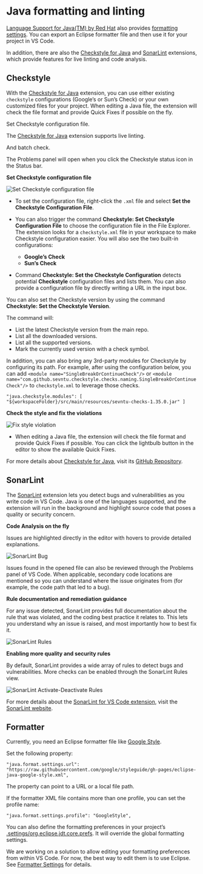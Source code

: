 Java formatting and linting
===========================

[Language Support for Java(TM) by Red Hat](https://marketplace.visualstudio.com/items?itemName=redhat.java) also provides [formatting settings](https://github.com/redhat-developer/vscode-java/wiki/Formatter-settings). You can export an Eclipse formatter file and then use it for your project in VS Code.

In addition, there are also the [Checkstyle for Java](https://marketplace.visualstudio.com/items?itemName=shengchen.vscode-checkstyle) and [SonarLint](https://marketplace.visualstudio.com/items?itemName=SonarSource.sonarlint-vscode) extensions, which provide features for live linting and code analysis.

Checkstyle
----------

With the [Checkstyle for Java](https://marketplace.visualstudio.com/items?itemName=shengchen.vscode-checkstyle) extension, you can use either existing `checkstyle` configurations (Google’s or Sun’s Check) or your own customized files for your project. When editing a Java file, the extension will check the file format and provide Quick Fixes if possible on the fly.

Set Checkstyle configuration file.

The [Checkstyle for Java](https://marketplace.visualstudio.com/items?itemName=shengchen.vscode-checkstyle) extension supports live linting.

And batch check.

The Problems panel will open when you click the Checkstyle status icon in the Status bar.

**Set Checkstyle configuration file**

![Set Checkstyle configuration file](images/java-linting/set_config.png)

-   To set the configuration file, right-click the `.xml` file and select **Set the Checkstyle Configuration File**.
-   You can also trigger the command **Checkstyle: Set Checkstyle Configuration File** to choose the configuration file in the File Explorer. The extension looks for a `checkstyle.xml` file in your workspace to make Checkstyle configuration easier. You will also see the two built-in configurations:

    -   **Google’s Check**
    -   **Sun’s Check**

-   Command **Checkstyle: Set the Checkstyle Configuration** detects potential **Checkstyle** configuration files and lists them. You can also provide a configuration file by directly writing a URL in the input box.

You can also set the Checkstyle version by using the command **Checkstyle: Set the Checkstyle Version**.

The command will:

-   List the latest Checkstyle version from the main repo.
-   List all the downloaded versions.
-   List all the supported versions.
-   Mark the currently used version with a check symbol.

In addition, you can also bring any 3rd-party modules for Checkstyle by configuring its path. For example, after using the configuration below, you can add `<module name="SingleBreakOrContinueCheck"/>` or `<module name="com.github.sevntu.checkstyle.checks.naming.SingleBreakOrContinueCheck"/>` to `checkstyle.xml` to leverage those checks.

    "java.checkstyle.modules": [ "${workspaceFolder}/src/main/resources/sevntu-checks-1.35.0.jar" ]

**Check the style and fix the violations**

![Fix style violation](images/java-linting/quick_fix.png)

-   When editing a Java file, the extension will check the file format and provide Quick Fixes if possible. You can click the lightbulb button in the editor to show the available Quick Fixes.

For more details about [Checkstyle for Java](https://marketplace.visualstudio.com/items?itemName=shengchen.vscode-checkstyle), visit its [GitHub Repository](https://github.com/jdneo/vscode-checkstyle).

SonarLint
---------

The [SonarLint](https://marketplace.visualstudio.com/items?itemName=SonarSource.sonarlint-vscode) extension lets you detect bugs and vulnerabilities as you write code in VS Code. Java is one of the languages supported, and the extension will run in the background and highlight source code that poses a quality or security concern.

**Code Analysis on the fly**

Issues are highlighted directly in the editor with hovers to provide detailed explanations.

![SonarLint Bug](images/java-linting/SonarLint.Bug.gif)

Issues found in the opened file can also be reviewed through the Problems panel of VS Code. When applicable, secondary code locations are mentioned so you can understand where the issue originates from (for example, the code path that led to a bug).

**Rule documentation and remediation guidance**

For any issue detected, SonarLint provides full documentation about the rule that was violated, and the coding best practice it relates to. This lets you understand why an issue is raised, and most importantly how to best fix it.

![SonarLint Rules](images/java-linting/SonarLint.Rule.Description.gif)

**Enabling more quality and security rules**

By default, SonarLint provides a wide array of rules to detect bugs and vulnerabilities. More checks can be enabled through the SonarLint Rules view.

![SonarLint Activate-Deactivate Rules](images/java-linting/SonarLint.Activate-Deactivate.Rules.gif)

For more details about the [SonarLint for VS Code extension](https://marketplace.visualstudio.com/items?itemName=SonarSource.sonarlint-vscode), visit the [SonarLint website](https://www.sonarlint.org/vscode/).

Formatter
---------

Currently, you need an Eclipse formatter file like [Google Style](https://raw.githubusercontent.com/google/styleguide/gh-pages/eclipse-java-google-style.xml).

Set the following property:

    "java.format.settings.url": "https://raw.githubusercontent.com/google/styleguide/gh-pages/eclipse-java-google-style.xml",

The property can point to a URL or a local file path.

If the formatter XML file contains more than one profile, you can set the profile name:

    "java.format.settings.profile": "GoogleStyle",

You can also define the formatting preferences in your project’s [.settings/org.eclipse.jdt.core.prefs](https://gist.github.com/fbricon/30c5971f7e492c8a74ca2b2d7a7bb966). It will override the global formatting settings.

We are working on a solution to allow editing your formatting preferences from within VS Code. For now, the best way to edit them is to use Eclipse. See [Formatter Settings](https://github.com/redhat-developer/vscode-java/wiki/Formatter-settings) for details.

